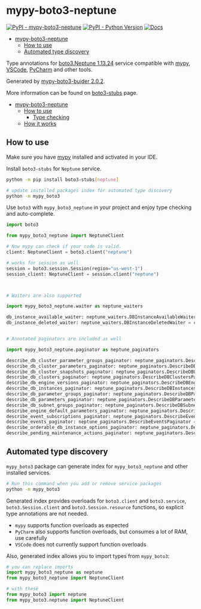 # mypy-boto3-neptune

[![PyPI - mypy-boto3-neptune](https://img.shields.io/pypi/v/mypy-boto3-neptune.svg?color=blue)](https://pypi.org/project/mypy-boto3-neptune)
[![PyPI - Python Version](https://img.shields.io/pypi/pyversions/mypy-boto3-neptune.svg?color=blue)](https://pypi.org/project/mypy-boto3-neptune)
[![Docs](https://img.shields.io/readthedocs/mypy-boto3-builder.svg?color=blue)](https://mypy-boto3-builder.readthedocs.io/)

- [mypy-boto3-neptune](#mypy-boto3-neptune)
  - [How to use](#how-to-use)
  - [Automated type discovery](#automated-type-discovery)


Type annotations for
[boto3.Neptune 1.13.24](https://boto3.amazonaws.com/v1/documentation/api/1.13.24/reference/services/neptune.html#Neptune) service
compatible with [mypy](https://github.com/python/mypy), [VSCode](https://code.visualstudio.com/),
[PyCharm](https://www.jetbrains.com/pycharm/) and other tools.

Generated by [mypy-boto3-buider 2.0.2](https://github.com/vemel/mypy_boto3_builder).

More information can be found on [boto3-stubs](https://pypi.org/project/boto3-stubs/) page.

- [mypy-boto3-neptune](#mypy-boto3-neptune)
  - [How to use](#how-to-use)
    - [Type checking](#type-checking)
  - [How it works](#how-it-works)

## How to use

Make sure you have [mypy](https://github.com/python/mypy) installed and activated in your IDE.

Install `boto3-stubs` for `Neptune` service.

```bash
python -m pip install boto3-stubs[neptune]

# update installed packages index for automated type discovery
python -m mypy_boto3
```

Use `boto3` with `mypy_boto3_neptune` in your project and enjoy type checking and auto-complete.

```python
import boto3

from mypy_boto3_neptune import NeptuneClient

# Now mypy can check if your code is valid.
client: NeptuneClient = boto3.client("neptune")

# works for session as well
session = boto3.session.Session(region="us-west-1")
session_client: NeptuneClient = session.client("neptune")



# Waiters are also supported

import mypy_boto3_neptune.waiter as neptune_waiters

db_instance_available_waiter: neptune_waiters.DBInstanceAvailableWaiter = client.get_waiter("db_instance_available")
db_instance_deleted_waiter: neptune_waiters.DBInstanceDeletedWaiter = client.get_waiter("db_instance_deleted")


# Annotated paginators are included as well

import mypy_boto3_neptune.paginator as neptune_paginators

describe_db_cluster_parameter_groups_paginator: neptune_paginators.DescribeDBClusterParameterGroupsPaginator = client.get_paginator("describe_db_cluster_parameter_groups")
describe_db_cluster_parameters_paginator: neptune_paginators.DescribeDBClusterParametersPaginator = client.get_paginator("describe_db_cluster_parameters")
describe_db_cluster_snapshots_paginator: neptune_paginators.DescribeDBClusterSnapshotsPaginator = client.get_paginator("describe_db_cluster_snapshots")
describe_db_clusters_paginator: neptune_paginators.DescribeDBClustersPaginator = client.get_paginator("describe_db_clusters")
describe_db_engine_versions_paginator: neptune_paginators.DescribeDBEngineVersionsPaginator = client.get_paginator("describe_db_engine_versions")
describe_db_instances_paginator: neptune_paginators.DescribeDBInstancesPaginator = client.get_paginator("describe_db_instances")
describe_db_parameter_groups_paginator: neptune_paginators.DescribeDBParameterGroupsPaginator = client.get_paginator("describe_db_parameter_groups")
describe_db_parameters_paginator: neptune_paginators.DescribeDBParametersPaginator = client.get_paginator("describe_db_parameters")
describe_db_subnet_groups_paginator: neptune_paginators.DescribeDBSubnetGroupsPaginator = client.get_paginator("describe_db_subnet_groups")
describe_engine_default_parameters_paginator: neptune_paginators.DescribeEngineDefaultParametersPaginator = client.get_paginator("describe_engine_default_parameters")
describe_event_subscriptions_paginator: neptune_paginators.DescribeEventSubscriptionsPaginator = client.get_paginator("describe_event_subscriptions")
describe_events_paginator: neptune_paginators.DescribeEventsPaginator = client.get_paginator("describe_events")
describe_orderable_db_instance_options_paginator: neptune_paginators.DescribeOrderableDBInstanceOptionsPaginator = client.get_paginator("describe_orderable_db_instance_options")
describe_pending_maintenance_actions_paginator: neptune_paginators.DescribePendingMaintenanceActionsPaginator = client.get_paginator("describe_pending_maintenance_actions")
```

## Automated type discovery

`mypy_boto3` package can generate index for `mypy_boto3_neptune` and other installed services.

```bash
# Run this command when you add or remove service packages
python -m mypy_boto3
```

Generated index provides overloads for `boto3.client` and `boto3.service`,
`boto3.Session.client` and `boto3.Session.resource` functions,
so explicit type annotations are not needed.

- `mypy` supports function overloads as expected
- `PyCharm` also supports function overloads, but consumes a lot of RAM, use carefully
- `VSCode` does not currently support function overloads

Also, generated index allows you to import types from `mypy_boto3`:

```python
# you can replace imports
import mypy_boto3_neptune as neptune
from mypy_boto3_neptune import NeptuneClient

# with these
from mypy_boto3 import neptune
from mypy_boto3.neptune import NeptuneClient
```